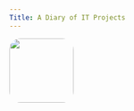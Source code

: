 ```yaml
---
Title: A Diary of IT Projects
---
```


<img src="https://avatars.githubusercontent.com/u/175522457?v=4" width="115" height="115" style="border-radius: 20px;">
<script src="https://tryhackme.com/badge/2125035"></script>
